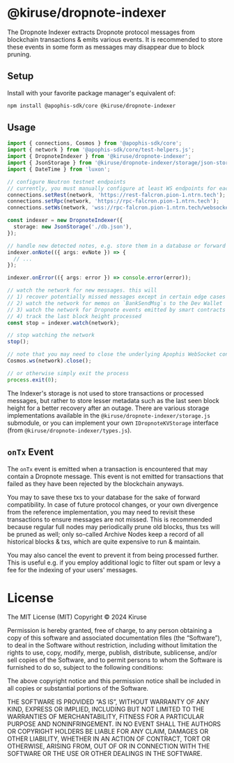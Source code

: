 # @kiruse/dropnote-indexer
The Dropnote Indexer extracts Dropnote protocol messages from blockchain transactions & emits various events. It is recommended to store these events in some form as messages may disappear due to block pruning.

## Setup
Install with your favorite package manager's equivalent of:

```bash
npm install @apophis-sdk/core @kiruse/dropnote-indexer
```

## Usage

```ts
import { connections, Cosmos } from '@apophis-sdk/core';
import { network } from '@apophis-sdk/core/test-helpers.js';
import { DropnoteIndexer } from '@kiruse/dropnote-indexer';
import { JsonStorage } from '@kiruse/dropnote-indexer/storage/json-storage';
import { DateTime } from 'luxon';

// configure Neutron testnet endpoints
// currently, you must manually configure at least WS endpoints for each network.
connections.setRest(network, 'https://rest-falcron.pion-1.ntrn.tech');
connections.setRpc(network, 'https://rpc-falcron.pion-1.ntrn.tech');
connections.setWs(network, 'wss://rpc-falcron.pion-1.ntrn.tech/websocket');

const indexer = new DropnoteIndexer({
  storage: new JsonStorage('./db.json'),
});

// handle new detected notes, e.g. store them in a database or forward them to a message broker
indexer.onNote(({ args: evNote }) => {
  // ...
});

indexer.onError(({ args: error }) => console.error(error));

// watch the network for new messages. this will
// 1) recover potentially missed messages except in certain edge cases (that are largely out of our control)
// 2) watch the network for memos on `BankSendMsg`s to the Dev Wallet
// 3) watch the network for Dropnote events emitted by smart contracts or chain modules
// 4) track the last block height processed
const stop = indexer.watch(network);

// stop watching the network
stop();

// note that you may need to close the underlying Apophis WebSocket connection
Cosmos.ws(network).close();

// or otherwise simply exit the process
process.exit(0);
```

The Indexer's storage is not used to store transactions or processed messages, but rather to store lesser metadata such as the last seen block height for a better recovery after an outage. There are various storage implementations available in the `@kiruse/dropnote-indexer/storage.js` submodule, or you can implement your own `IDropnoteKVStorage` interface (from `@kiruse/dropnote-indexer/types.js`).

## `onTx` Event
The `onTx` event is emitted when a transaction is encountered that may contain a Dropnote message. This event is not emitted for transactions that failed as they have been rejected by the blockchain anyways.

You may to save these txs to your database for the sake of forward compatibility. In case of future protocol changes, or your own divergence from the reference implementation, you may need to revisit these transactions to ensure messages are not missed. This is recommended because regular full nodes may periodically prune old blocks, thus txs will be pruned as well; only so-called Archive Nodes keep a record of all historical blocks & txs, which are quite expensive to run & maintain.

You may also cancel the event to prevent it from being processed further. This is useful e.g. if you employ additional logic to filter out spam or levy a fee for the indexing of your users' messages.

# License
The MIT License (MIT)
Copyright © 2024 Kiruse

Permission is hereby granted, free of charge, to any person obtaining a copy of this software and associated documentation files (the “Software”), to deal in the Software without restriction, including without limitation the rights to use, copy, modify, merge, publish, distribute, sublicense, and/or sell copies of the Software, and to permit persons to whom the Software is furnished to do so, subject to the following conditions:

The above copyright notice and this permission notice shall be included in all copies or substantial portions of the Software.

THE SOFTWARE IS PROVIDED “AS IS”, WITHOUT WARRANTY OF ANY KIND, EXPRESS OR IMPLIED, INCLUDING BUT NOT LIMITED TO THE WARRANTIES OF MERCHANTABILITY, FITNESS FOR A PARTICULAR PURPOSE AND NONINFRINGEMENT. IN NO EVENT SHALL THE AUTHORS OR COPYRIGHT HOLDERS BE LIABLE FOR ANY CLAIM, DAMAGES OR OTHER LIABILITY, WHETHER IN AN ACTION OF CONTRACT, TORT OR OTHERWISE, ARISING FROM, OUT OF OR IN CONNECTION WITH THE SOFTWARE OR THE USE OR OTHER DEALINGS IN THE SOFTWARE.
